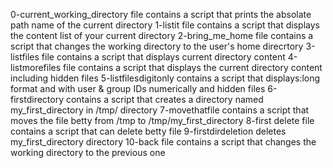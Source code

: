 0-current_working_directory file contains a script that prints the absolate path name of the current directory
1-listit file contains a script that displays the content list of your current directory
2-bring_me_home file contains a script that changes the working directory to the user's home direcrtory
3-listfiles file contains a script that displays current directory content
4-listmorefiles file contains a script that displays the current directory content including hidden files
5-listfilesdigitonly contains a script  that displays:long format and with user & group IDs numerically and hidden files
6-firstdirectory contains a script that creates a directory named my_first_directory in /tmp/ directory
7-movethatfile contains a script that moves the file betty from /tmp to /tmp/my_first_directory
8-first delete file contains a script that can delete betty file 
9-firstdirdeletion deletes my_first_directory directory
10-back file contains a script that changes the working directory to the previous one
